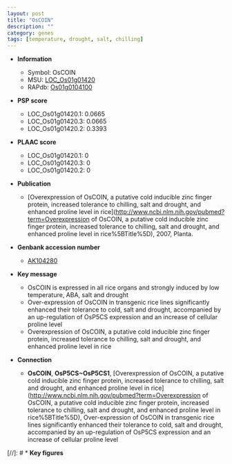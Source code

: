 ```yaml
---
layout: post
title: "OsCOIN"
description: ""
category: genes
tags: [temperature, drought, salt, chilling]
---
```


* **Information**  
    + Symbol: OsCOIN  
    + MSU: [LOC_Os01g01420](http://rice.plantbiology.msu.edu/cgi-bin/ORF_infopage.cgi?orf=LOC_Os01g01420)  
    + RAPdb: [Os01g0104100](http://rapdb.dna.affrc.go.jp/viewer/gbrowse_details/irgsp1?name=Os01g0104100)  

* **PSP score**  
    + LOC_Os01g01420.1: 0.0665 
    + LOC_Os01g01420.3: 0.0665 
    + LOC_Os01g01420.2: 0.3393 

* **PLAAC score**  
    + LOC_Os01g01420.1: 0 
    + LOC_Os01g01420.3: 0 
    + LOC_Os01g01420.2: 0 

* **Publication**  
    + [Overexpression of OsCOIN, a putative cold inducible zinc finger protein, increased tolerance to chilling, salt and drought, and enhanced proline level in rice](http://www.ncbi.nlm.nih.gov/pubmed?term=Overexpression of OsCOIN, a putative cold inducible zinc finger protein, increased tolerance to chilling, salt and drought, and enhanced proline level in rice%5BTitle%5D), 2007, Planta.

* **Genbank accession number**  
    + [AK104280](http://www.ncbi.nlm.nih.gov/nuccore/AK104280)

* **Key message**  
    + OsCOIN is expressed in all rice organs and strongly induced by low temperature, ABA, salt and drought
    + Over-expression of OsCOIN in transgenic rice lines significantly enhanced their tolerance to cold, salt and drought, accompanied by an up-regulation of OsP5CS expression and an increase of cellular proline level
    + Overexpression of OsCOIN, a putative cold inducible zinc finger protein, increased tolerance to chilling, salt and drought, and enhanced proline level in rice

* **Connection**  
    + __OsCOIN__, __OsP5CS~OsP5CS1__, [Overexpression of OsCOIN, a putative cold inducible zinc finger protein, increased tolerance to chilling, salt and drought, and enhanced proline level in rice](http://www.ncbi.nlm.nih.gov/pubmed?term=Overexpression of OsCOIN, a putative cold inducible zinc finger protein, increased tolerance to chilling, salt and drought, and enhanced proline level in rice%5BTitle%5D), Over-expression of OsCOIN in transgenic rice lines significantly enhanced their tolerance to cold, salt and drought, accompanied by an up-regulation of OsP5CS expression and an increase of cellular proline level

[//]: # * **Key figures**  


